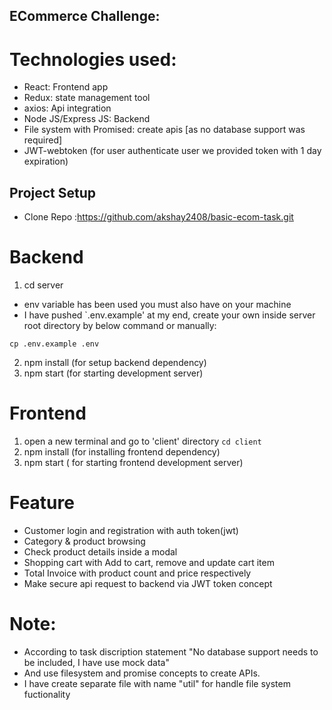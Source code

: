 ## ECommerce Challenge:

# Technologies used:
-  React: Frontend app
-  Redux: state management tool
-  axios: Api integration
-  Node JS/Express JS: Backend
-  File system with Promised: create apis [as no database support was required]
-  JWT-webtoken (for user authenticate user we provided token with 1 day expiration)


## Project Setup
- Clone Repo :https://github.com/akshay2408/basic-ecom-task.git

# Backend 
1. cd server
  - env variable has been used you must also have on your machine
  - I have pushed `.env.example' at my end, create your own inside server root directory by below command or manually:

  `cp .env.example .env`

2. npm install (for setup backend dependency)
3. npm start (for starting development server)


# Frontend
1. open a new terminal and go to 'client' directory `cd client`
2. npm install (for installing frontend dependency)
3. npm start ( for starting frontend development server)


# Feature 
  - Customer login and registration with auth token(jwt)
  - Category & product browsing
  - Check product details inside a modal
  - Shopping cart with Add to cart, remove and update cart item
  - Total Invoice with product count and price respectively
  - Make secure api request to backend via JWT token concept 


# Note: 
- According to task discription statement "No database support needs to be included, I have use mock data"
- And use filesystem and promise concepts to create APIs.
- I have create separate file with name "util" for handle file system fuctionality




